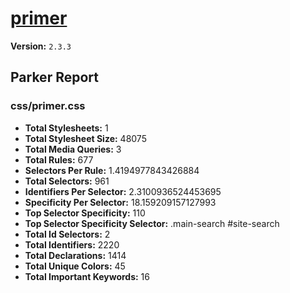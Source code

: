 # [primer]( http://primercss.io )

**Version:** `2.3.3`

## Parker Report

### css/primer.css

- **Total Stylesheets:** 1
- **Total Stylesheet Size:** 48075
- **Total Media Queries:** 3
- **Total Rules:** 677
- **Selectors Per Rule:** 1.4194977843426884
- **Total Selectors:** 961
- **Identifiers Per Selector:** 2.3100936524453695
- **Specificity Per Selector:** 18.159209157127993
- **Top Selector Specificity:** 110
- **Top Selector Specificity Selector:** .main-search #site-search
- **Total Id Selectors:** 2
- **Total Identifiers:** 2220
- **Total Declarations:** 1414
- **Total Unique Colors:** 45
- **Total Important Keywords:** 16
